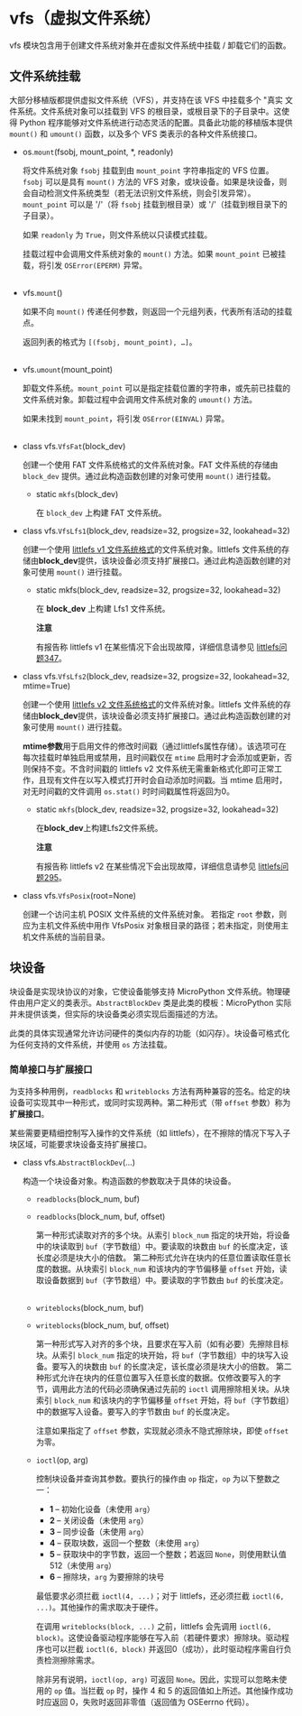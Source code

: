 # vfs（虚拟文件系统）

vfs 模块包含用于创建文件系统对象并在虚拟文件系统中挂载 / 卸载它们的函数。

## 文件系统挂载

大部分移植版都提供虚拟文件系统（VFS），并支持在该 VFS 中挂载多个 "真实 文件系统。文件系统对象可以挂载到 VFS 的根目录，或根目录下的子目录中。这使得 Python 程序能够对文件系统进行动态灵活的配置。具备此功能的移植版本提供 `mount()` 和 `umount()` 函数，以及多个 VFS 类表示的各种文件系统接口。

- os.`mount`(fsobj, mount_point, *, readonly)

  将文件系统对象 `fsobj` 挂载到由 `mount_point` 字符串指定的 VFS 位置。`fsobj` 可以是具有 `mount()` 方法的 VFS 对象，或块设备。如果是块设备，则会自动检测文件系统类型（若无法识别文件系统，则会引发异常）。`mount_point` 可以是 '/'（将 `fsobj` 挂载到根目录）或 '/<name>'（挂载到根目录下的子目录）。

  如果 `readonly` 为 `True`，则文件系统以只读模式挂载。

  挂载过程中会调用文件系统对象的 `mount()` 方法。如果 `mount_point` 已被挂载，将引发 `OSError(EPERM)` 异常。
<br><br>

- vfs.`mount`()

  如果不向 `mount()` 传递任何参数，则返回一个元组列表，代表所有活动的挂载点。

  返回列表的格式为 `[(fsobj, mount_point), …]`。
<br><br>

- vfs.`umount`(mount_point)

  卸载文件系统。`mount_point` 可以是指定挂载位置的字符串，或先前已挂载的文件系统对象。卸载过程中会调用文件系统对象的 `umount()` 方法。

  如果未找到 `mount_point`，将引发 `OSError(EINVAL)` 异常。
<br><br>

- class vfs.`VfsFat`(block_dev)

  创建一个使用 FAT 文件系统格式的文件系统对象。FAT 文件系统的存储由 `block_dev` 提供。通过此构造函数创建的对象可使用 `mount()` 进行挂载。

  - static `mkfs`(block_dev)

    在 `block_dev` 上构建 FAT 文件系统。


- class vfs.`VfsLfs1`(block_dev, readsize=32, progsize=32, lookahead=32)

  创建一个使用 [littlefs v1 文件系统格式](https://github.com/ARMmbed/littlefs/tree/v1)的文件系统对象。littlefs 文件系统的存储由**block_dev**提供，该块设备必须支持扩展接口。通过此构造函数创建的对象可使用 `mount()` 进行挂载。

  - static mkfs(block_dev, readsize=32, progsize=32, lookahead=32)

    在 **block_dev** 上构建 Lfs1 文件系统。

    **注意**

    有报告称 littlefs v1 在某些情况下会出现故障，详细信息请参见 [littlefs问题347](https://github.com/ARMmbed/littlefs/issues/347)。


- class vfs.`VfsLfs2`(block_dev, readsize=32, progsize=32, lookahead=32, mtime=True)

  创建一个使用 [littlefs v2 文件系统格式](https://github.com/ARMmbed/littlefs)的文件系统对象。littlefs 文件系统的存储由**block_dev**提供，该块设备必须支持扩展接口。通过此构造函数创建的对象可使用 `mount()` 进行挂载。

  **mtime参数**用于启用文件的修改时间戳（通过littlefs属性存储）。该选项可在每次挂载时单独启用或禁用，且时间戳仅在 `mtime` 启用时才会添加或更新，否则保持不变。不含时间戳的 littlefs v2 文件系统无需重新格式化即可正常工作，且现有文件在以写入模式打开时会自动添加时间戳。当 mtime 启用时，对无时间戳的文件调用 `os.stat()` 时时间戳属性将返回为0。

  - static `mkfs`(block_dev, readsize=32, progsize=32, lookahead=32)

    在**block_dev**上构建Lfs2文件系统。

    **注意**

    有报告称 littlefs v2 在某些情况下会出现故障，详细信息请参见 [littlefs问题295](https://github.com/ARMmbed/littlefs/issues/295)。


- class vfs.`VfsPosix`(root=None)

  创建一个访问主机 POSIX 文件系统的文件系统对象。  若指定 `root` 参数，则应为主机文件系统中用作 VfsPosix 对象根目录的路径；若未指定，则使用主机文件系统的当前目录。


## 块设备

块设备是实现块协议的对象，它使设备能够支持 MicroPython 文件系统。物理硬件由用户定义的类表示。`AbstractBlockDev` 类是此类的模板：MicroPython 实际并未提供该类，但实际的块设备类必须实现后面描述的方法。

此类的具体实现通常允许访问硬件的类似内存的功能（如闪存）。块设备可格式化为任何支持的文件系统，并使用 `os` 方法挂载。


### 简单接口与扩展接口

为支持多种用例，`readblocks` 和 `writeblocks` 方法有两种兼容的签名。给定的块设备可实现其中一种形式，或同时实现两种。第二种形式（带 `offset` 参数）称为**扩展接口**。

某些需要更精细控制写入操作的文件系统（如 littlefs），在不擦除的情况下写入子块区域，可能要求块设备支持扩展接口。

- class vfs.`AbstractBlockDev`(...)

  构造一个块设备对象。构造函数的参数取决于具体的块设备。

  - `readblocks`(block_num, buf)
  - `readblocks`(block_num, buf, offset)

    第一种形式读取对齐的多个块。从索引 `block_num` 指定的块开始，将设备中的块读取到 `buf`（字节数组）中。要读取的块数由 `buf` 的长度决定，该长度必须是块大小的倍数。
    第二种形式允许在块内的任意位置读取任意长度的数据。从块索引 `block_num` 和该块内的字节偏移量 `offset` 开始，读取设备数据到 `buf`（字节数组）中。要读取的字节数由 `buf` 的长度决定。
<br><br>

  - `writeblocks`(block_num, buf)
  - `writeblocks`(block_num, buf, offset)

    第一种形式写入对齐的多个块，且要求在写入前（如有必要）先擦除目标块。从索引 `block_num` 指定的块开始，将 `buf`（字节数组）中的块写入设备。要写入的块数由 `buf` 的长度决定，该长度必须是块大小的倍数。
    第二种形式允许在块内的任意位置写入任意长度的数据。仅修改要写入的字节，调用此方法的代码必须确保通过先前的 `ioctl` 调用擦除相关块。从块索引 `block_num` 和该块内的字节偏移量 `offset` 开始，将 `buf`（字节数组）中的数据写入设备。要写入的字节数由 `buf` 的长度决定。

    注意如果指定了 `offset` 参数，实现就必须永不隐式擦除块，即使 `offset` 为零。

  - `ioctl`(op, arg)

    控制块设备并查询其参数。要执行的操作由 `op` 指定，`op` 为以下整数之一：
    - **1** – 初始化设备（未使用 `arg`）
    - **2** – 关闭设备（未使用 `arg`）
    - **3** – 同步设备（未使用 `arg`）
    - **4** – 获取块数，返回一个整数（未使用 `arg`）
    - **5** – 获取块中的字节数，返回一个整数；若返回 `None`，则使用默认值 512（未使用 `arg`）
    - **6** – 擦除块，`arg` 为要擦除的块号

    最低要求必须拦截 `ioctl(4, ...)`；对于 littlefs，还必须拦截 `ioctl(6, ...)`。其他操作的需求取决于硬件。

    在调用 `writeblocks(block, ...)` 之前，littlefs 会先调用 `ioctl(6, block)`。这使设备驱动程序能够在写入前（若硬件要求）擦除块。驱动程序也可以拦截 `ioctl(6, block)` 并返回0（成功），此时驱动程序需自行负责检测擦除需求。

    除非另有说明，`ioctl(op, arg)` 可返回 `None`。因此，实现可以忽略未使用的 `op` 值。当拦截 `op` 时，操作 4 和 5 的返回值如上所述。其他操作成功时应返回 0，失败时返回非零值（返回值为 OSEerrno 代码）。

  

